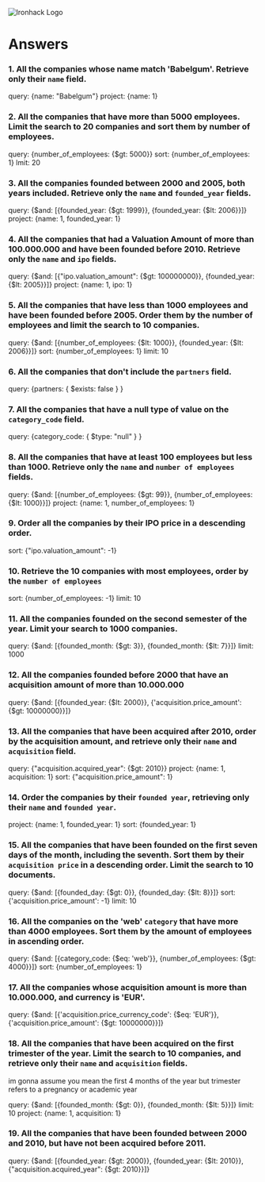 ![Ironhack Logo](https://i.imgur.com/1QgrNNw.png)

# Answers
<!--
query: /You should copy/paste the query in here/
projection: /You should copy/paste the projection in here/
sort: /You should copy/paste the sort in here/
skip: /You should copy/paste the skip in here/
limit: /You should copy/paste the limit in here/
-->
### 1. All the companies whose name match 'Babelgum'. Retrieve only their `name` field.

<!-- Your Code Goes Here -->
query: {name: "Babelgum"}
project: {name: 1}
### 2. All the companies that have more than 5000 employees. Limit the search to 20 companies and sort them by **number of employees**.

<!-- Your Code Goes Here -->
query: {number_of_employees: {$gt: 5000}}
sort: {number_of_employees: 1}
lmit: 20
### 3. All the companies founded between 2000 and 2005, both years included. Retrieve only the `name` and `founded_year` fields.

<!-- Your Code Goes Here -->
query: {$and:  [{founded_year: {$gt: 1999}}, {founded_year: {$lt: 2006}}]}
project: {name: 1, founded_year: 1}
### 4. All the companies that had a Valuation Amount of more than 100.000.000 and have been founded before 2010. Retrieve only the `name` and `ipo` fields.

<!-- Your Code Goes Here -->
query: {$and:  [{"ipo.valuation_amount": {$gt: 100000000}}, {founded_year: {$lt: 2005}}]}
project: {name: 1, ipo: 1}
### 5. All the companies that have less than 1000 employees and have been founded before 2005. Order them by the number of employees and limit the search to 10 companies.

<!-- Your Code Goes Here -->
query: {$and:  [{number_of_employees: {$lt: 1000}}, {founded_year: {$lt: 2006}}]}
sort: {number_of_employees: 1}
limit: 10
### 6. All the companies that don't include the `partners` field.

<!-- Your Code Goes Here -->
query: {partners: { $exists: false } }
### 7. All the companies that have a null type of value on the `category_code` field.

<!-- Your Code Goes Here -->
query: {category_code: { $type: "null" } }
### 8. All the companies that have at least 100 employees but less than 1000. Retrieve only the `name` and `number of employees` fields.

<!-- Your Code Goes Here -->
query: {$and: [{number_of_employees: {$gt: 99}}, {number_of_employees: {$lt: 1000}}]}
project: {name: 1, number_of_employees: 1}
### 9. Order all the companies by their IPO price in a descending order.

<!-- Your Code Goes Here -->
sort: {"ipo.valuation_amount": -1}
### 10. Retrieve the 10 companies with most employees, order by the `number of employees`

<!-- Your Code Goes Here -->
sort: {number_of_employees: -1}
limit: 10
### 11. All the companies founded on the second semester of the year. Limit your search to 1000 companies.

<!-- Your Code Goes Here -->
query: {$and: [{founded_month: {$gt: 3}}, {founded_month: {$lt: 7}}]}
limit: 1000
### 12. All the companies founded before 2000 that have an acquisition amount of more than 10.000.000

<!-- Your Code Goes Here -->
query: {$and: [{founded_year: {$lt: 2000}}, {'acquisition.price_amount': {$gt: 10000000}}]}
### 13. All the companies that have been acquired after 2010, order by the acquisition amount, and retrieve only their `name` and `acquisition` field.

<!-- Your Code Goes Here -->
query: {"acquisition.acquired_year": {$gt: 2010}}
project: {name: 1, acquisition: 1}
sort: {"acquisition.price_amount": 1}
### 14. Order the companies by their `founded year`, retrieving only their `name` and `founded year`.

<!-- Your Code Goes Here -->
project: {name: 1, founded_year: 1}
sort: {founded_year: 1}
### 15. All the companies that have been founded on the first seven days of the month, including the seventh. Sort them by their `acquisition price` in a descending order. Limit the search to 10 documents.

<!-- Your Code Goes Here -->
query: {$and: [{founded_day: {$gt: 0}}, {founded_day: {$lt: 8}}]}
sort: {'acquisition.price_amount': -1}
limit: 10
### 16. All the companies on the 'web' `category` that have more than 4000 employees. Sort them by the amount of employees in ascending order.

<!-- Your Code Goes Here -->
query: {$and: [{category_code: {$eq: 'web'}}, {number_of_employees: {$gt: 4000}}]}
sort: {number_of_employees: 1}
### 17. All the companies whose acquisition amount is more than 10.000.000, and currency is 'EUR'.

<!-- Your Code Goes Here -->
query: {$and: [{'acquisition.price_currency_code': {$eq: 'EUR'}}, {'acquisition.price_amount': {$gt: 10000000}}]}
### 18. All the companies that have been acquired on the first trimester of the year. Limit the search to 10 companies, and retrieve only their `name` and `acquisition` fields.
im gonna assume you mean the first 4 months of the year but trimester refers to a pregnancy or academic year
<!-- Your Code Goes Here -->
query: {$and: [{founded_month: {$gt: 0}}, {founded_month: {$lt: 5}}]}
limit: 10
project: {name: 1, acquisition: 1}
### 19. All the companies that have been founded between 2000 and 2010, but have not been acquired before 2011.

<!-- Your Code Goes Here -->
query: {$and: [{founded_year: {$gt: 2000}}, {founded_year: {$lt: 2010}}, {"acquisition.acquired_year": {$gt: 2010}}]}